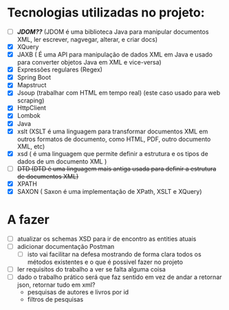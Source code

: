 
# Tecnologias utilizadas no projeto:


- [ ] **_JDOM??_** (JDOM é uma biblioteca Java para manipular documentos XML, ler escrever, nagvegar, alterar, e criar docs)
- [x] XQuery
- [x] JAXB ( É uma API para manipulação de dados XML em Java e usado para converter objetos Java em XML e vice-versa)
- [x] Expressões regulares (Regex)
- [x] Spring Boot
- [x] Mapstruct
- [x] Jsoup (trabalhar com HTML em tempo real) (este caso usado para web scraping) 
- [x] HttpClient
- [x] Lombok
- [x] Java
- [x] xslt (XSLT é uma linguagem para transformar documentos XML em outros formatos de documento, como HTML, PDF, outro documento XML, etc)
- [x] xsd ( é uma linguagem que permite definir a estrutura e os tipos de dados de um documento XML )
- [ ] ~~DTD (DTD é uma linguagem mais antiga usada para definir a estrutura de documentos XML)~~
- [x] XPATH
- [x] SAXON  ( Saxon é uma implementação de XPath, XSLT e XQuery)

# A fazer

- [ ] atualizar os schemas XSD para ir de encontro as entities atuais
- [ ] adicionar documentação Postman
  - [ ] isto vai facilitar na defesa mostrando de forma clara todos os métodos existentes e o que é possivel fazer no projeto
- [ ] ler requisitos do trabalho a ver se falta alguma coisa
- [ ] dado o trabalho prático será que faz sentido em vez de andar a retornar json, retornar tudo em xml?
  - pesquisas de autores e livros por id
  - filtros de pesquisas
